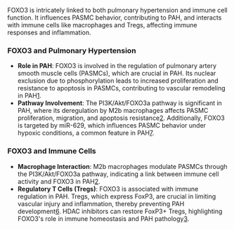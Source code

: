 FOXO3 is intricately linked to both pulmonary hypertension and immune cell function. It influences PASMC behavior, contributing to PAH, and interacts with immune cells like macrophages and Tregs, affecting immune responses and inflammation.
### FOXO3 and Pulmonary Hypertension

- **Role in PAH**: FOXO3 is involved in the regulation of pulmonary artery smooth muscle cells (PASMCs), which are crucial in PAH. Its nuclear exclusion due to phosphorylation leads to increased proliferation and resistance to apoptosis in PASMCs, contributing to vascular remodeling in PAH[1](https://consensus.app/results/?q=Is%20therre%20a%20connection%20between%20FOXO3%20and%20Pulmonary%20hypertension%20and%20immune%20cells%3F&pro=on#result-1).
- **Pathway Involvement**: The PI3K/Akt/FOXO3a pathway is significant in PAH, where its deregulation by M2b macrophages affects PASMC proliferation, migration, and apoptosis resistance[2](https://consensus.app/results/?q=Is%20therre%20a%20connection%20between%20FOXO3%20and%20Pulmonary%20hypertension%20and%20immune%20cells%3F&pro=on#result-2). Additionally, FOXO3 is targeted by miR-629, which influences PASMC behavior under hypoxic conditions, a common feature in PAH[7](https://consensus.app/results/?q=Is%20therre%20a%20connection%20between%20FOXO3%20and%20Pulmonary%20hypertension%20and%20immune%20cells%3F&pro=on#result-7).

### FOXO3 and Immune Cells

- **Macrophage Interaction**: M2b macrophages modulate PASMCs through the PI3K/Akt/FOXO3a pathway, indicating a link between immune cell activity and FOXO3 in PAH[2](https://consensus.app/results/?q=Is%20therre%20a%20connection%20between%20FOXO3%20and%20Pulmonary%20hypertension%20and%20immune%20cells%3F&pro=on#result-2).
- **Regulatory T Cells (Tregs)**: FOXO3 is associated with immune regulation in PAH. Tregs, which express FoxP3, are crucial in limiting vascular injury and inflammation, thereby preventing PAH development[6](https://consensus.app/results/?q=Is%20therre%20a%20connection%20between%20FOXO3%20and%20Pulmonary%20hypertension%20and%20immune%20cells%3F&pro=on#result-6). HDAC inhibitors can restore FoxP3+ Tregs, highlighting FOXO3's role in immune homeostasis and PAH pathology[3](https://consensus.app/results/?q=Is%20therre%20a%20connection%20between%20FOXO3%20and%20Pulmonary%20hypertension%20and%20immune%20cells%3F&pro=on#result-3).